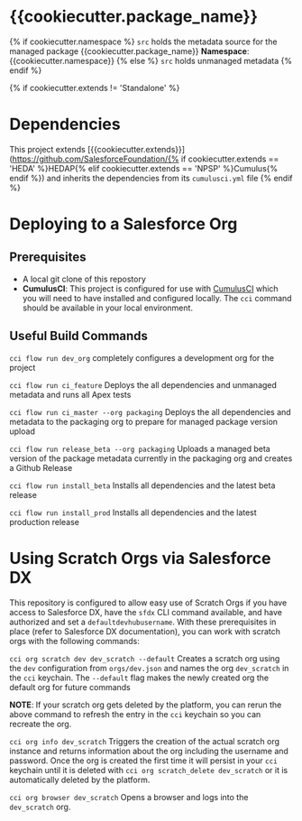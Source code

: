 # {{cookiecutter.package_name}}

{% if cookiecutter.namespace %}
`src` holds the metadata source for the managed package {{cookiecutter.package_name}}
**Namespace**: {{cookiecutter.namespace}}
{% else %}
`src` holds unmanaged metadata
{% endif %}

{% if cookiecutter.extends != 'Standalone' %}
# Dependencies

This project extends [{{cookiecutter.extends}}](https://github.com/SalesforceFoundation/{% if cookiecutter.extends == 'HEDA' %}HEDAP{% elif cookiecutter.extends == 'NPSP' %}Cumulus{% endif %}) and inherits the dependencies from its `cumulusci.yml` file
{% endif %}


# Deploying to a Salesforce Org

## Prerequisites

* A local git clone of this repostory
* **CumulusCI**: This project is configured for use with [CumulusCI](http://cumulusci.readthedocs.io) which you will need to have installed and configured locally.  The `cci` command should be available in your local environment.

## Useful Build Commands

`cci flow run dev_org`
completely configures a development org for the project

`cci flow run ci_feature`
Deploys the all dependencies and unmanaged metadata and runs all Apex tests

`cci flow run ci_master --org packaging`
Deploys the all dependencies and metadata to the packaging org to prepare for managed package version upload

`cci flow run release_beta --org packaging`
Uploads a managed beta version of the package metadata currently in the packaging org and creates a Github Release

`cci flow run install_beta`
Installs all dependencies and the latest beta release

`cci flow run install_prod`
Installs all dependencies and the latest production release

# Using Scratch Orgs via Salesforce DX

This repository is configured to allow easy use of Scratch Orgs if you have access to Salesforce DX, have the `sfdx` CLI command available, and have authorized and set a `defaultdevhubusername`.  With these prerequisites in place (refer to Salesforce DX documentation), you can work with scratch orgs with the following commands:

`cci org scratch dev dev_scratch --default`
Creates a scratch org using the `dev` configuration from `orgs/dev.json` and names the org `dev_scratch` in the `cci` keychain.  The `--default` flag makes the newly created org the default org for future commands

**NOTE**: If your scratch org gets deleted by the platform, you can rerun the above command to refresh the entry in the `cci` keychain so you can recreate the org.

`cci org info dev_scratch`
Triggers the creation of the actual scratch org instance and returns information about the org including the username and password.  Once the org is created the first time it will persist in your `cci` keychain until it is deleted with `cci org scratch_delete dev_scratch` or it is automatically deleted by the platform.

`cci org browser dev_scratch`
Opens a browser and logs into the `dev_scratch` org.
